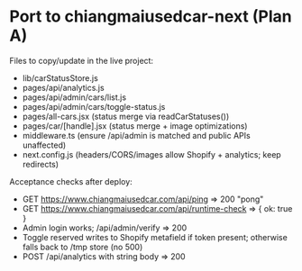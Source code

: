 # Port to chiangmaiusedcar-next (Plan A)

Files to copy/update in the live project:

- lib/carStatusStore.js
- pages/api/analytics.js
- pages/api/admin/cars/list.js
- pages/api/admin/cars/toggle-status.js
- pages/all-cars.jsx (status merge via readCarStatuses())
- pages/car/[handle].jsx (status merge + image optimizations)
- middleware.ts (ensure /api/admin is matched and public APIs unaffected)
- next.config.js (headers/CORS/images allow Shopify + analytics; keep redirects)

Acceptance checks after deploy:

- GET https://www.chiangmaiusedcar.com/api/ping => 200 "pong"
- GET https://www.chiangmaiusedcar.com/api/runtime-check => { ok: true }
- Admin login works; /api/admin/verify => 200
- Toggle reserved writes to Shopify metafield if token present; otherwise falls back to /tmp store (no 500)
- POST /api/analytics with string body => 200
